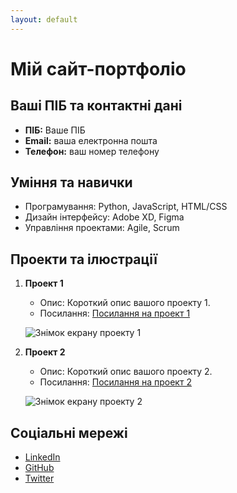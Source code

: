 ```yaml
---
layout: default
---
```


# Мій сайт-портфоліо

## Ваші ПІБ та контактні дані
- **ПІБ:** Ваше ПІБ
- **Email:** ваша електронна пошта
- **Телефон:** ваш номер телефону

## Уміння та навички
- Програмування: Python, JavaScript, HTML/CSS
- Дизайн інтерфейсу: Adobe XD, Figma
- Управління проектами: Agile, Scrum

## Проекти та ілюстрації
1. **Проект 1**
   - Опис: Короткий опис вашого проекту 1.
   - Посилання: [Посилання на проект 1](посилання_на_проект_1)

   ![Знімок екрану проекту 1](посилання_на_зображення_проекту_1)

2. **Проект 2**
   - Опис: Короткий опис вашого проекту 2.
   - Посилання: [Посилання на проект 2](посилання_на_проект_2)

   ![Знімок екрану проекту 2](посилання_на_зображення_проекту_2)

## Соціальні мережі
- [LinkedIn](посилання_на_LinkedIn)
- [GitHub](посилання_на_GitHub)
- [Twitter](посилання_на_Twitter)


